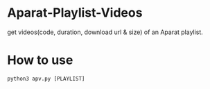 # Aparat-Playlist-Videos
get videos(code, duration, download url &amp; size) of an Aparat playlist.

# How to use
`python3 apv.py [PLAYLIST]`
